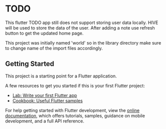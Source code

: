 # TODO

This flutter TODO app still does not support storing user data locally. HIVE will be used to store the data of the user.
After adding a note use refresh button to get the updated home page.

This project was initially named 'world' so in the library directory make sure to change name of the import files accordingly.

## Getting Started

This project is a starting point for a Flutter application.

A few resources to get you started if this is your first Flutter project:

- [Lab: Write your first Flutter app](https://docs.flutter.dev/get-started/codelab)
- [Cookbook: Useful Flutter samples](https://docs.flutter.dev/cookbook)

For help getting started with Flutter development, view the
[online documentation](https://docs.flutter.dev/), which offers tutorials,
samples, guidance on mobile development, and a full API reference.
